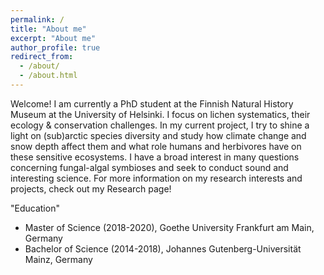 ```yaml
---
permalink: /
title: "About me"
excerpt: "About me"
author_profile: true
redirect_from: 
  - /about/
  - /about.html
---
```


Welcome!
I am currently a PhD student at the Finnish Natural History Museum at the University of Helsinki. I focus on lichen systematics, their ecology & conservation challenges. In my current project, I try to shine a light on (sub)arctic species diversity and study how climate change and snow depth affect them and what role humans and herbivores have on these sensitive ecosystems.
I have a broad interest in many questions concerning fungal-algal symbioses and seek to conduct sound and interesting science. For more information on my research interests and projects, check out my Research page!

 

"Education"
* Master of Science (2018-2020), Goethe University Frankfurt am Main, Germany
* Bachelor of Science (2014-2018), Johannes Gutenberg-Universität Mainz, Germany
